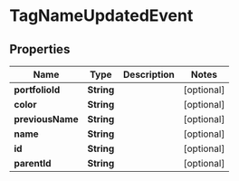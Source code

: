 
# TagNameUpdatedEvent

## Properties
Name | Type | Description | Notes
------------ | ------------- | ------------- | -------------
**portfolioId** | **String** |  |  [optional]
**color** | **String** |  |  [optional]
**previousName** | **String** |  |  [optional]
**name** | **String** |  |  [optional]
**id** | **String** |  |  [optional]
**parentId** | **String** |  |  [optional]



